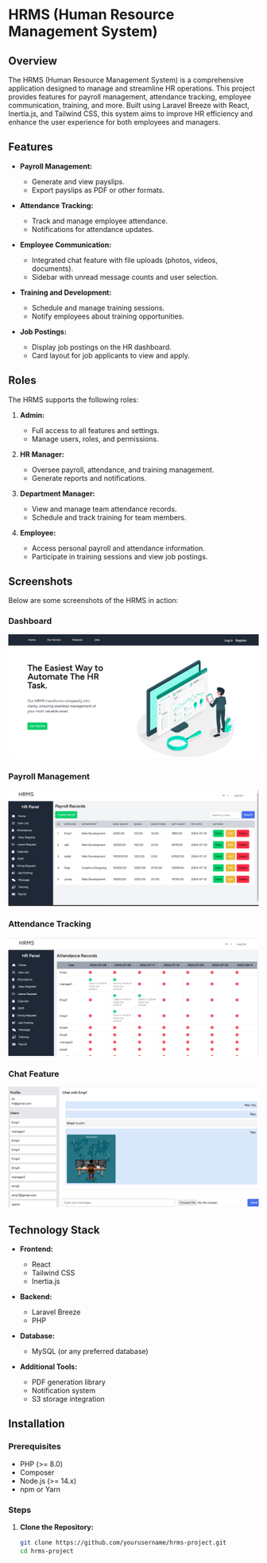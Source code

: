 # HRMS (Human Resource Management System)

## Overview

The HRMS (Human Resource Management System) is a comprehensive application designed to manage and streamline HR operations. This project provides features for payroll management, attendance tracking, employee communication, training, and more. Built using Laravel Breeze with React, Inertia.js, and Tailwind CSS, this system aims to improve HR efficiency and enhance the user experience for both employees and managers.

## Features

-   **Payroll Management:**

    -   Generate and view payslips.
    -   Export payslips as PDF or other formats.

-   **Attendance Tracking:**

    -   Track and manage employee attendance.
    -   Notifications for attendance updates.

-   **Employee Communication:**

    -   Integrated chat feature with file uploads (photos, videos, documents).
    -   Sidebar with unread message counts and user selection.

-   **Training and Development:**

    -   Schedule and manage training sessions.
    -   Notify employees about training opportunities.

-   **Job Postings:**
    -   Display job postings on the HR dashboard.
    -   Card layout for job applicants to view and apply.

## Roles

The HRMS supports the following roles:

1. **Admin:**

    - Full access to all features and settings.
    - Manage users, roles, and permissions.

2. **HR Manager:**

    - Oversee payroll, attendance, and training management.
    - Generate reports and notifications.

3. **Department Manager:**

    - View and manage team attendance records.
    - Schedule and track training for team members.

4. **Employee:**
    - Access personal payroll and attendance information.
    - Participate in training sessions and view job postings.

## Screenshots

Below are some screenshots of the HRMS in action:

### Dashboard

![Dashboard](p1.png)

### Payroll Management

![Payroll Management](p5.png)

### Attendance Tracking

![Attendance Tracking](p4.png)

### Chat Feature

![Chat Feature](p7.png)

## Technology Stack

-   **Frontend:**

    -   React
    -   Tailwind CSS
    -   Inertia.js

-   **Backend:**

    -   Laravel Breeze
    -   PHP

-   **Database:**

    -   MySQL (or any preferred database)

-   **Additional Tools:**
    -   PDF generation library
    -   Notification system
    -   S3 storage integration

## Installation

### Prerequisites

-   PHP (>= 8.0)
-   Composer
-   Node.js (>= 14.x)
-   npm or Yarn

### Steps

1. **Clone the Repository:**

    ```bash
    git clone https://github.com/yourusername/hrms-project.git
    cd hrms-project
    ```
